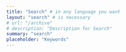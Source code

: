 ```yaml
---
title: "Search" # in any language you want
layout: "search" # is necessary
# url: "/archive"
# description: "Description for Search"
summary: "search"
placeholder: "Keywords"
---
```

